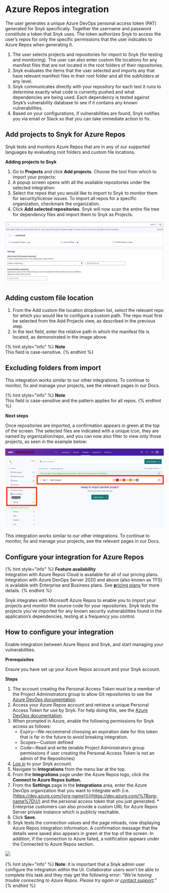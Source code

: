# Azure Repos integration

The user generates a unique Azure DevOps personal access token (PAT) generated for Snyk specifically. Together the username and password constitute a token that Snyk uses. The token authorizes Snyk to access the user’s repos for only the specific permissions that the user indicates to Azure Repos when generating it.

1. The user selects projects and repositories for import to Snyk (for testing and monitoring). The user can also enter custom file locations for any manifest files that are not located in the root folders of their repositories.
2. Snyk evaluates the items that the user selected and imports any that have relevant manifest files in their root folder and all the subfolders at any level.
3. Snyk communicates directly with your repository for each test it runs to determine exactly what code is currently pushed and what dependencies are being used. Each dependency is tested against Snyk’s vulnerability database to see if it contains any known vulnerabilities.
4. Based on your configurations, if vulnerabilities are found, Snyk notifies you via email or Slack so that you can take immediate  action to fix.

## Add projects to Snyk for Azure Repos

Snyk tests and monitors Azure Repos that are in any of our supported languages by evaluating root folders and custom file locations.

**Adding projects to Snyk**

1. Go to **Projects** and click **Add projects**. Choose the tool from which to import your projects:&#x20;
2. A popup screen opens with all the available repositories under the selected integration:
3. Select the repos that you would like to import to Snyk to monitor them for security/license issues. To import all repos for a specific organization, checkmark the organization.&#x20;
4. Click **Add selected repositories**. Snyk will now scan the entire file tree for dependency files and import them to Snyk as Projects.

![](../../../.gitbook/assets/uuid-cae3b5b8-6971-406c-3c00-91c9d1a570a2-en.png)

## Adding custom file location

1. From the Add custom file location dropdown list, select the relevant repo for which you would like to configure a custom path. The repo must first be selected from the Add Projects view, as described in the previous step.
2. In the text field, enter the relative path in which the manifest file is located, as demonstrated in the image above.

{% hint style="info" %}
**Note**\
This field is case-sensitive.
{% endhint %}

## Excluding folders from import

This integration works similar to our other integrations. To continue to monitor, fix and manage your projects, see the relevant pages in our Docs.

{% hint style="info" %}
**Note**\
This field is case-sensitive and the pattern applies for all repos.
{% endhint %}

**Next steps**

Once repositories are imported, a confirmation appears in green at the top of the screen. The selected files are indicated with a unique icon, they are named by organization/repo, and you can now also filter to view only those projects, as seen in the example below:

![](../../../.gitbook/assets/screen-shot-2021-09-16-at-9.12.12-am.png)

This integration works similar to our other integrations. To continue to monitor, fix and manage your projects, see the relevant pages in our Docs.

## Configure your integration for Azure Repos

{% hint style="info" %}
**Feature availability**\
Integration with Azure Repos Cloud is available for all of our pricing plans. Integration with Azure DevOps Server 2020 and above (also known as TFS) is available with Enterprise and Business plans. See [**p**ricing plans](https://snyk.io/plans/) for more details.
{% endhint %}

Snyk integrates with Microsoft Azure Repos to enable you to import your projects and monitor the source code for your repositories. Snyk tests the projects you’ve imported for any known security vulnerabilities found in the application’s dependencies, testing at a frequency you control.

## How to configure your integration

Enable integration between Azure Repos and Snyk, and start managing your vulnerabilities.

**Prerequisites**

Ensure you have set up your Azure Repos account and your Snyk account.

**Steps**

1. The account creating the Personal Access Token must be a member of the Project Administrators group to allow Git repositories to see the  [Azure DevOps documentation](https://docs.microsoft.com/en-us/azure/devops/repos/git/set-git-repository-permissions).
2. Access your Azure Repos account and retrieve a unique Personal Access Token for use by Snyk. For help doing this, see the [Azure DevOps documentation](https://docs.microsoft.com/en-us/azure/devops/organizations/accounts/use-personal-access-tokens-to-authenticate?view=azure-devops).
3. When prompted in Azure, enable the following permissions for Snyk access as follows:
   * Expiry—We recommend choosing an expiration date for this token that is far in the future to avoid breaking integration.
   * Scopes—Custom defined
   * Code—Read and write (enable Project Administrators group permissions if user creating the Personal Access Token is not an admin of the Repositories)
4. [Log in](https://app.snyk.io) to your Snyk account.
5. Navigate to **Integrations** from the menu bar at the top.
6. From the **Integrations** page under the Azure Repos logo, click the **Connect to Azure Repos button.**
7. From the **Settings** page in the **Integrations** area, enter the Azure DevOps organization that you want to integrate with (i.e. [https://dev.azure.com/{org-name}\\](https://dev.azure.com/%7Borg-name%7D\)/) and the personal access token that you just generated. \* Enterprise customers can also provide a custom URL for Azure Repos Server private instance which is publicly reachable.
8. Click **Save**.
9. Snyk tests the connection values and the page reloads, now displaying Azure Repos integration information. A confirmation message that the details were saved also appears in green at the top of the screen. In addition, if the connection to Azure failed, a notification appears under the Connected to Azure Repos section.

![](../../../.gitbook/assets/screen\_shot\_2020-05-19\_at\_17.16.24.png)

{% hint style="info" %}
**Note**: it is important that a Snyk admin user configure the integration within the UI. Collaborator users won't be able to complete this task and they may get the following error: _“We're having trouble connecting to Azure Repos. Please try again or_ [_contact support_](mailto:support@snyk.io)_."_
{% endhint %}
